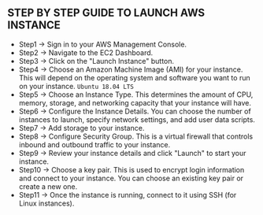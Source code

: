 ## STEP BY STEP GUIDE TO LAUNCH AWS INSTANCE

- Step1 -> Sign in to your AWS Management Console.
- Step2 -> Navigate to the EC2 Dashboard.
- Step3 -> Click on the "Launch Instance" button.
- Step4 -> Choose an Amazon Machine Image (AMI) for your instance. This will depend on the operating system and software you want to run on your instance. `Ubuntu 18.04 LTS`
- Step5 -> Choose an Instance Type. This determines the amount of CPU, memory, storage, and networking capacity that your instance will have.
- Step6 -> Configure the Instance Details. You can choose the number of instances to launch, specify network settings, and add user data scripts.
- Step7 -> Add storage to your instance.
- Step8 -> Configure Security Group. This is a virtual firewall that controls inbound and outbound traffic to your instance.
- Step9 -> Review your instance details and click "Launch" to start your instance.
- Step10 -> Choose a key pair. This is used to encrypt login information and connect to your instance. You can choose an existing key pair or create a new one.
- Step11 -> Once the instance is running, connect to it using SSH (for Linux instances).




